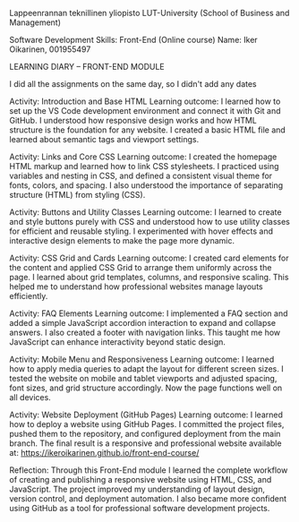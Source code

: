 Lappeenrannan teknillinen yliopisto
LUT-University (School of Business and Management)

Software Development Skills: Front-End (Online course)
Name: Iker Oikarinen, 001955497

LEARNING DIARY – FRONT-END MODULE

I did all the assignments on the same day, so I didn't add any dates

Activity: Introduction and Base HTML
Learning outcome:
I learned how to set up the VS Code development environment and connect it with Git and GitHub. I understood how responsive design works and how HTML structure is the foundation for any website. I created a basic HTML file and learned about semantic tags and viewport settings.

Activity: Links and Core CSS
Learning outcome:
I created the homepage HTML markup and learned how to link CSS stylesheets. I practiced using variables and nesting in CSS, and defined a consistent visual theme for fonts, colors, and spacing. I also understood the importance of separating structure (HTML) from styling (CSS).

Activity: Buttons and Utility Classes
Learning outcome:
I learned to create and style buttons purely with CSS and understood how to use utility classes for efficient and reusable styling. I experimented with hover effects and interactive design elements to make the page more dynamic.

Activity: CSS Grid and Cards
Learning outcome:
I created card elements for the content and applied CSS Grid to arrange them uniformly across the page. I learned about grid templates, columns, and responsive scaling. This helped me to understand how professional websites manage layouts efficiently.

Activity: FAQ Elements
Learning outcome:
I implemented a FAQ section and added a simple JavaScript accordion interaction to expand and collapse answers. I also created a footer with navigation links. This taught me how JavaScript can enhance interactivity beyond static design.

Activity: Mobile Menu and Responsiveness
Learning outcome:
I learned how to apply media queries to adapt the layout for different screen sizes. I tested the website on mobile and tablet viewports and adjusted spacing, font sizes, and grid structure accordingly. Now the page functions well on all devices.

Activity: Website Deployment (GitHub Pages)
Learning outcome:
I learned how to deploy a website using GitHub Pages. I committed the project files, pushed them to the repository, and configured deployment from the main branch. The final result is a responsive and professional website available at:
https://ikeroikarinen.github.io/front-end-course/

Reflection:
Through this Front-End module I learned the complete workflow of creating and publishing a responsive website using HTML, CSS, and JavaScript. The project improved my understanding of layout design, version control, and deployment automation. I also became more confident using GitHub as a tool for professional software development projects.
